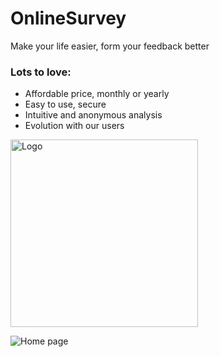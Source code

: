 # OnlineSurvey
Make your life easier, form your feedback better 

### Lots to love:
- Affordable price, monthly or yearly
- Easy to use, secure
- Intuitive and anonymous analysis
- Evolution with our users

<img src="https://i.imgur.com/lQptTxM.png" alt="Logo" width="300px">

![Home page](https://i.imgur.com/1odmd7q.png)
